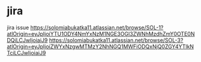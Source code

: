 # jira
jira issue
https://solomiabukatka11.atlassian.net/browse/SOL-1?atlOrigin=eyJpIjoiYTU1ODY4NmYxNzM1NGE3OGI3ZWNhMzdhZmY0OTE0NDQiLCJwIjoiaiJ9
https://solomiabukatka11.atlassian.net/browse/SOL-3?atlOrigin=eyJpIjoiZWYxNzgwMTMzY2NhNGQ1MWFiODQxNjQ0ZGY4YTlkNTciLCJwIjoiaiJ9
